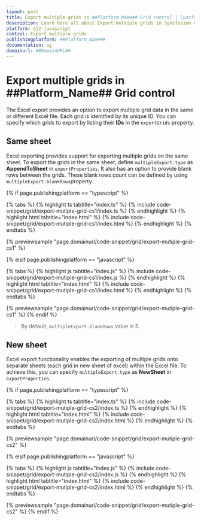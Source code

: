 ```yaml
---
layout: post
title: Export multiple grids in ##Platform_Name## Grid control | Syncfusion
description: Learn here all about Export multiple grids in Syncfusion ##Platform_Name## Grid control of Syncfusion Essential JS 2 and more.
platform: ej2-javascript
control: Export multiple grids 
publishingplatform: ##Platform_Name##
documentation: ug
domainurl: ##DomainURL##
---
```


# Export multiple grids in ##Platform_Name## Grid control

The Excel export provides an option to export multiple grid data in the same or different Excel file. Each grid is identified by its unique ID. You can specify which grids to export by listing their **IDs** in the `exportGrids` property.

## Same sheet

Excel exporting provides support for exporting multiple grids on the same sheet. To export the grids in the same sheet, define `multipleExport.type` as **AppendToSheet** in `exportProperties`. It also has an option to provide blank rows between the grids. These blank rows count can be defined by using `multipleExport.blankRows`property.

{% if page.publishingplatform == "typescript" %}

 {% tabs %}
{% highlight ts tabtitle="index.ts" %}
{% include code-snippet/grid/export-mutiple-grid-cs1/index.ts %}
{% endhighlight %}
{% highlight html tabtitle="index.html" %}
{% include code-snippet/grid/export-mutiple-grid-cs1/index.html %}
{% endhighlight %}
{% endtabs %}
        
{% previewsample "page.domainurl/code-snippet/grid/export-mutiple-grid-cs1" %}

{% elsif page.publishingplatform == "javascript" %}

{% tabs %}
{% highlight js tabtitle="index.js" %}
{% include code-snippet/grid/export-mutiple-grid-cs1/index.js %}
{% endhighlight %}
{% highlight html tabtitle="index.html" %}
{% include code-snippet/grid/export-mutiple-grid-cs1/index.html %}
{% endhighlight %}
{% endtabs %}

{% previewsample "page.domainurl/code-snippet/grid/export-mutiple-grid-cs1" %}
{% endif %}

>By default, `multipleExport.blankRows` value is 5.

## New sheet

Excel export functionality enables the exporting of multiple grids onto separate sheets (each grid in new sheet of excel) within the Excel file. To achieve this, you can specify `multipleExport.type` as **NewSheet** in `exportProperties`.

{% if page.publishingplatform == "typescript" %}

 {% tabs %}
{% highlight ts tabtitle="index.ts" %}
{% include code-snippet/grid/export-mutiple-grid-cs2/index.ts %}
{% endhighlight %}
{% highlight html tabtitle="index.html" %}
{% include code-snippet/grid/export-mutiple-grid-cs2/index.html %}
{% endhighlight %}
{% endtabs %}
        
{% previewsample "page.domainurl/code-snippet/grid/export-mutiple-grid-cs2" %}

{% elsif page.publishingplatform == "javascript" %}

{% tabs %}
{% highlight js tabtitle="index.js" %}
{% include code-snippet/grid/export-mutiple-grid-cs2/index.js %}
{% endhighlight %}
{% highlight html tabtitle="index.html" %}
{% include code-snippet/grid/export-mutiple-grid-cs2/index.html %}
{% endhighlight %}
{% endtabs %}

{% previewsample "page.domainurl/code-snippet/grid/export-mutiple-grid-cs2" %}
{% endif %}
